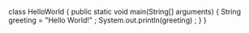 class HelloWorld
     {
   public static void main(String[] arguments) {
     String greeting = "Hello World!" ;
     System.out.println(greeting) ;
   }
}
